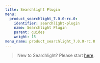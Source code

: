 ```yaml
---
title: Searchlight Plugin
menu:
  product_searchlight_7.0.0-rc.0:
    identifier: searchlight-plugin
    name: Searchlight Plugin
    parent: guides
    weight: 15
menu_name: product_searchlight_7.0.0-rc.0
---
```


> New to Searchlight? Please start [here](/products/searchlight/7.0.0-rc.0/concepts/README).

